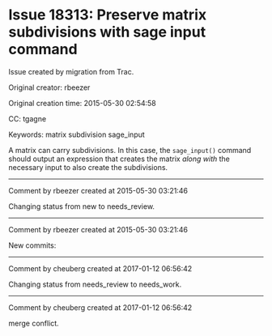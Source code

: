 # Issue 18313: Preserve matrix subdivisions with sage input command

Issue created by migration from Trac.

Original creator: rbeezer

Original creation time: 2015-05-30 02:54:58

CC:  tgagne

Keywords: matrix subdivision sage_input

A matrix can carry subdivisions.  In this case, the `sage_input()` command should output an expression that creates the matrix *along with* the necessary input to also create the subdivisions.


---

Comment by rbeezer created at 2015-05-30 03:21:46

Changing status from new to needs_review.


---

Comment by rbeezer created at 2015-05-30 03:21:46

New commits:


---

Comment by cheuberg created at 2017-01-12 06:56:42

Changing status from needs_review to needs_work.


---

Comment by cheuberg created at 2017-01-12 06:56:42

merge conflict.
